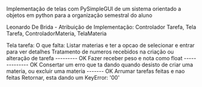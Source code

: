 Implementação de telas com PySimpleGUI de um sistema orientado a objetos em python para a organização semestral do aluno

Leonardo De Brida - Atribuição de Implementação: Controlador Tarefa, Tela Tarefa, ControladorMateria, TelaMateria

Tela tarefa:
    O que falta:
        Listar materias e ter a opcao de selecionar e entrar para ver detalhes
        Tratamento de numeros recebidos na criação ou alteração de tarefa --------- OK
        Fazer receber peso e nota como float -------------- OK
        Consertar um erro que ta dando quando desisto de criar uma materia, ou excluir uma materia ------- OK
        Arrumar tarefas feitas e nao feitas
        Retornar, esta dando um KeyError: '00'
